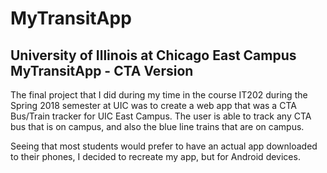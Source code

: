 # MyTransitApp
## University of Illinois at Chicago East Campus MyTransitApp - CTA Version

The final project that I did during my time in the course IT202 during the Spring 2018 semester at UIC was to create a web app that was a CTA Bus/Train tracker for UIC East Campus. The user is able to track any CTA bus that is on campus, and also the blue line trains that are on campus.

Seeing that most students would prefer to have an actual app downloaded to their phones, I decided to recreate my app, but for Android devices.